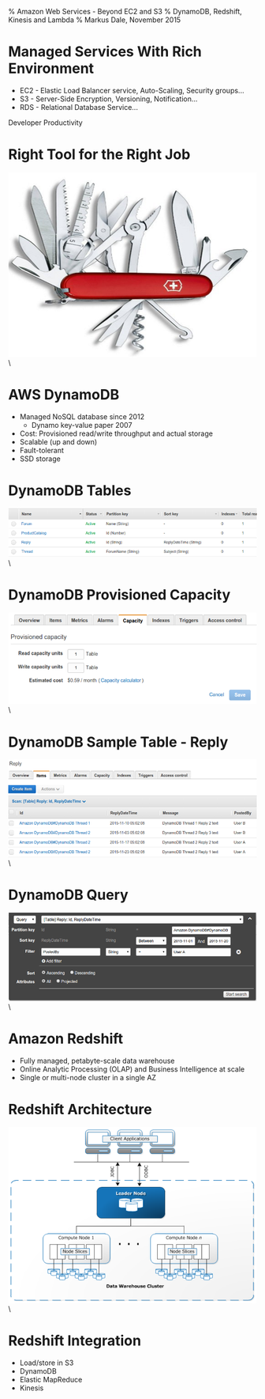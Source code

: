 % Amazon Web Services - Beyond EC2 and S3
% DynamoDB, Redshift, Kinesis and Lambda
% Markus Dale, November 2015

# Managed Services With Rich Environment
* EC2 - Elastic Load Balancer service, Auto-Scaling, Security groups...
* S3 - Server-Side Encryption, Versioning, Notification...
* RDS - Relational Database Service...

Developer Productivity

# Right Tool for the Right Job
![When you need that corkscrew...](graphics/RightTool.png) \


# AWS DynamoDB
* Managed NoSQL database since 2012
     * Dynamo key-value paper 2007
* Cost: Provisioned read/write throughput and actual storage
* Scalable (up and down)
* Fault-tolerant
* SSD storage

# DynamoDB Tables
![DynamoDB Management Console](graphics/DynamoDB-Tables.png) \


# DynamoDB Provisioned Capacity
![DynamoDB Capacity](graphics/DynamoDB-ProvisionedCapacity.png) \


# DynamoDB Sample Table - Reply
![DynamoDB Reply Table Scan](graphics/DynamoDB-Reply-Table.png) \


# DynamoDB Query
![DynamoDB Query](graphics/DynamoDB-Query.png) \


# Amazon Redshift
* Fully managed, petabyte-scale data warehouse
* Online Analytic Processing (OLAP) and Business Intelligence at scale
* Single or multi-node cluster in a single AZ

# Redshift Architecture
![Redshift Architecture](graphics/Redshift-Architecture.png) \


# Redshift Integration
* Load/store in S3
* DynamoDB
* Elastic MapReduce
* Kinesis
